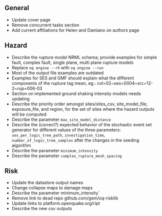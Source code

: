 General
-------

* Update cover page
* Remove concurrent tasks section
* Add current affiliations for Helen and Damiano on authors page


Hazard
------

* Describe the rupture model NRML schema; provide examples for simple fault, 
  complex fault, single plane, multi plane rupture models
* Replace `oq engine --rh` with `oq engine --run`
* Most of the output file examples are outdated
* Examples for SES and GMF should explain what the different components of
  the rupture tag mean, eg.: col=02~ses=0004~src=12-2~rup=006-03
* Section on implemented ground shaking intensity models needs updating
* Describe the priority order amongst sites/sites_csv, site_model_file,
  exposure_file, and region, for the set of sites
  where the hazard outputs will be computed
* Describe the parameter `max_site_model_distance`
* Describe the (correct?) expected behavior of the stochastic event set
  generator for different values of the three parameters:
  `ses_per_logic_tree_path`, `investigation_time`, `number_of_logic_tree_samples`
  after the changes in the seeding algorithm
* Describe the parameter `minimum_intensity`
* Describe the parameter `complex_rupture_mesh_spacing`


Risk
----

* Update the datastore output names
* Change collapse maps to damage maps
* Describe the parameter minimum_intensity`
* Remove link to dead repo github.com/gem/oq-risklib
* Update links to platform.openquake.org/ript
* Describe the new csv outputs
